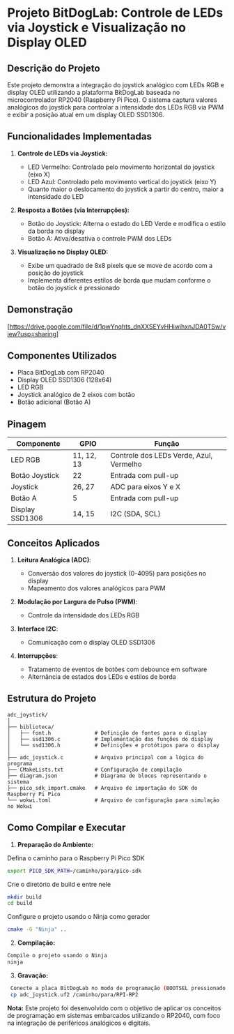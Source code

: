 # Projeto BitDogLab: Controle de LEDs via Joystick e Visualização no Display OLED

## Descrição do Projeto

Este projeto demonstra a integração do joystick analógico com LEDs RGB e display OLED utilizando a plataforma BitDogLab baseada no microcontrolador RP2040 (Raspberry Pi Pico). O sistema captura valores analógicos do joystick para controlar a intensidade dos LEDs RGB via PWM e exibir a posição atual em um display OLED SSD1306.

## Funcionalidades Implementadas

1. **Controle de LEDs via Joystick:**
   - LED Vermelho: Controlado pelo movimento horizontal do joystick (eixo X)
   - LED Azul: Controlado pelo movimento vertical do joystick (eixo Y)
   - Quanto maior o deslocamento do joystick a partir do centro, maior a intensidade do LED

2. **Resposta a Botões (via Interrupções):**
   - Botão do Joystick: Alterna o estado do LED Verde e modifica o estilo da borda no display
   - Botão A: Ativa/desativa o controle PWM dos LEDs

3. **Visualização no Display OLED:**
   - Exibe um quadrado de 8x8 pixels que se move de acordo com a posição do joystick
   - Implementa diferentes estilos de borda que mudam conforme o botão do joystick é pressionado

## Demonstração

[https://drive.google.com/file/d/1pwYnqhts_dnXXSEYvHHiwihxnJDA0TSw/view?usp=sharing]

## Componentes Utilizados

- Placa BitDogLab com RP2040
- Display OLED SSD1306 (128x64)
- LED RGB
- Joystick analógico de 2 eixos com botão
- Botão adicional (Botão A)

## Pinagem

| Componente      | GPIO          | Função                            |
|-----------------|---------------|-----------------------------------|
| LED RGB         | 11, 12, 13    | Controle dos LEDs Verde, Azul, Vermelho |
| Botão Joystick  | 22            | Entrada com pull-up              |
| Joystick        | 26, 27        | ADC para eixos Y e X              |
| Botão A         | 5             | Entrada com pull-up              |
| Display SSD1306 | 14, 15        | I2C (SDA, SCL)                   |

## Conceitos Aplicados

1. **Leitura Analógica (ADC)**:
   - Conversão dos valores do joystick (0-4095) para posições no display
   - Mapeamento dos valores analógicos para PWM

2. **Modulação por Largura de Pulso (PWM)**:
   - Controle da intensidade dos LEDs RGB

3. **Interface I2C**:
   - Comunicação com o display OLED SSD1306

4. **Interrupções**:
   - Tratamento de eventos de botões com debounce em software
   - Alternância de estados dos LEDs e estilos de borda

## Estrutura do Projeto

```
adc_joystick/
│
├── biblioteca/
│   ├── font.h              # Definição de fontes para o display
│   ├── ssd1306.c           # Implementação das funções do display
│   └── ssd1306.h           # Definições e protótipos para o display
│
├── adc_joystick.c          # Arquivo principal com a lógica do programa
├── CMakeLists.txt          # Configuração de compilação
├── diagram.json            # Diagrama de blocos representando o sistema
├── pico_sdk_import.cmake   # Arquivo de importação do SDK do Raspberry Pi Pico
└── wokwi.toml              # Arquivo de configuração para simulação no Wokwi

```

## Como Compilar e Executar

1. **Preparação do Ambiente:**
   
Defina o caminho para o Raspberry Pi Pico SDK
```bash
export PICO_SDK_PATH=/caminho/para/pico-sdk
 ```

Crie o diretório de build e entre nele
```bash
mkdir build
cd build
```

Configure o projeto usando o Ninja como gerador
```bash
cmake -G "Ninja" ..
 ```

2. **Compilação:**
```bash
Compile o projeto usando o Ninja
ninja
```

3. **Gravação:**
```bash
 Conecte a placa BitDogLab no modo de programação (BOOTSEL pressionado durante reset)
 cp adc_joystick.uf2 /caminho/para/RPI-RP2
```

**Nota:** Este projeto foi desenvolvido com o objetivo de aplicar os conceitos de programação em sistemas embarcados utilizando o RP2040, com foco na integração de periféricos analógicos e digitais.